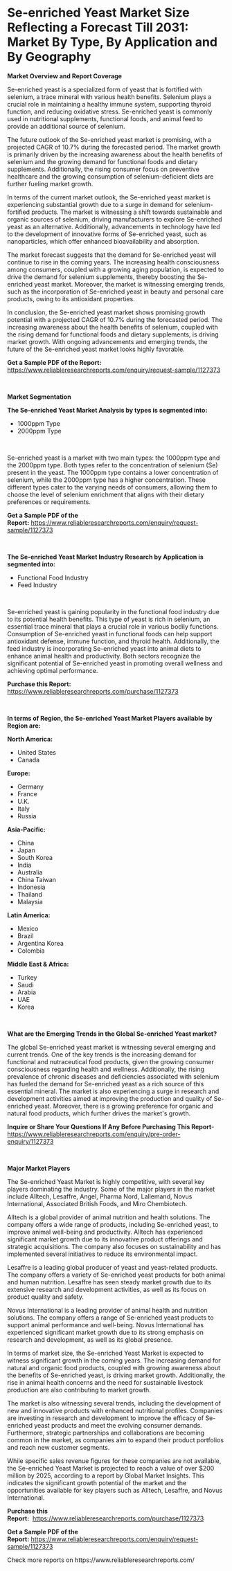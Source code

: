 <p><h1>Se-enriched Yeast Market Size Reflecting a Forecast Till 2031: Market By Type, By Application and By Geography</h1></p><p><strong>Market Overview and Report Coverage</strong></p>
<p><p>Se-enriched yeast is a specialized form of yeast that is fortified with selenium, a trace mineral with various health benefits. Selenium plays a crucial role in maintaining a healthy immune system, supporting thyroid function, and reducing oxidative stress. Se-enriched yeast is commonly used in nutritional supplements, functional foods, and animal feed to provide an additional source of selenium.</p><p>The future outlook of the Se-enriched yeast market is promising, with a projected CAGR of 10.7% during the forecasted period. The market growth is primarily driven by the increasing awareness about the health benefits of selenium and the growing demand for functional foods and dietary supplements. Additionally, the rising consumer focus on preventive healthcare and the growing consumption of selenium-deficient diets are further fueling market growth.</p><p>In terms of the current market outlook, the Se-enriched yeast market is experiencing substantial growth due to a surge in demand for selenium-fortified products. The market is witnessing a shift towards sustainable and organic sources of selenium, driving manufacturers to explore Se-enriched yeast as an alternative. Additionally, advancements in technology have led to the development of innovative forms of Se-enriched yeast, such as nanoparticles, which offer enhanced bioavailability and absorption.</p><p>The market forecast suggests that the demand for Se-enriched yeast will continue to rise in the coming years. The increasing health consciousness among consumers, coupled with a growing aging population, is expected to drive the demand for selenium supplements, thereby boosting the Se-enriched yeast market. Moreover, the market is witnessing emerging trends, such as the incorporation of Se-enriched yeast in beauty and personal care products, owing to its antioxidant properties.</p><p>In conclusion, the Se-enriched yeast market shows promising growth potential with a projected CAGR of 10.7% during the forecasted period. The increasing awareness about the health benefits of selenium, coupled with the rising demand for functional foods and dietary supplements, is driving market growth. With ongoing advancements and emerging trends, the future of the Se-enriched yeast market looks highly favorable.</p></p>
<p><strong>Get a Sample PDF of the Report:</strong> <a href="https://www.reliableresearchreports.com/enquiry/request-sample/1127373">https://www.reliableresearchreports.com/enquiry/request-sample/1127373</a></p>
<p>&nbsp;</p>
<p><strong>Market Segmentation</strong></p>
<p><strong>The Se-enriched Yeast Market Analysis by types is segmented into:</strong></p>
<p><ul><li>1000ppm Type</li><li>2000ppm Type</li></ul></p>
<p>&nbsp;</p>
<p><p>Se-enriched yeast is a market with two main types: the 1000ppm type and the 2000ppm type. Both types refer to the concentration of selenium (Se) present in the yeast. The 1000ppm type contains a lower concentration of selenium, while the 2000ppm type has a higher concentration. These different types cater to the varying needs of consumers, allowing them to choose the level of selenium enrichment that aligns with their dietary preferences or requirements.</p></p>
<p><strong>Get a Sample PDF of the Report:</strong>&nbsp;<a href="https://www.reliableresearchreports.com/enquiry/request-sample/1127373">https://www.reliableresearchreports.com/enquiry/request-sample/1127373</a></p>
<p>&nbsp;</p>
<p><strong>The Se-enriched Yeast Market Industry Research by Application is segmented into:</strong></p>
<p><ul><li>Functional Food Industry</li><li>Feed Industry</li></ul></p>
<p>&nbsp;</p>
<p><p>Se-enriched yeast is gaining popularity in the functional food industry due to its potential health benefits. This type of yeast is rich in selenium, an essential trace mineral that plays a crucial role in various bodily functions. Consumption of Se-enriched yeast in functional foods can help support antioxidant defense, immune function, and thyroid health. Additionally, the feed industry is incorporating Se-enriched yeast into animal diets to enhance animal health and productivity. Both sectors recognize the significant potential of Se-enriched yeast in promoting overall wellness and achieving optimal performance.</p></p>
<p><strong>Purchase this Report:</strong>&nbsp; <a href="https://www.reliableresearchreports.com/purchase/1127373">https://www.reliableresearchreports.com/purchase/1127373</a></p>
<p>&nbsp;</p>
<p><strong>In terms of Region, the Se-enriched Yeast Market Players available by Region are:</strong></p>
<p>
    <p> <strong> North America: </strong>
        <ul>
            <li>United States</li>
            <li>Canada</li>
        </ul>
        </p> 
    <p> <strong> Europe: </strong>
        <ul>
            <li>Germany</li>
            <li>France</li>
            <li>U.K.</li>
            <li>Italy</li>
            <li>Russia</li>
        </ul>
        </p> 
    <p> <strong> Asia-Pacific: </strong>
        <ul>
            <li>China</li>
            <li>Japan</li>
            <li>South Korea</li>
            <li>India</li>
            <li>Australia</li>
            <li>China Taiwan</li>
            <li>Indonesia</li>
            <li>Thailand</li>
            <li>Malaysia</li>
        </ul>
        </p> 
    <p> <strong> Latin America: </strong>
        <ul>
            <li>Mexico</li>
            <li>Brazil</li>
            <li>Argentina Korea</li>
            <li>Colombia</li>
        </ul>
        </p> 
    <p> <strong> Middle East & Africa: </strong>
        <ul>
            <li>Turkey</li>
            <li>Saudi</li>
            <li>Arabia</li>
            <li>UAE</li>
            <li>Korea</li>
        </ul>
    </p>
    </p>
<p>&nbsp;</p>
<p><strong>What are the Emerging Trends in the Global Se-enriched Yeast market?</strong></p>
<p><p>The global Se-enriched yeast market is witnessing several emerging and current trends. One of the key trends is the increasing demand for functional and nutraceutical food products, given the growing consumer consciousness regarding health and wellness. Additionally, the rising prevalence of chronic diseases and deficiencies associated with selenium has fueled the demand for Se-enriched yeast as a rich source of this essential mineral. The market is also experiencing a surge in research and development activities aimed at improving the production and quality of Se-enriched yeast. Moreover, there is a growing preference for organic and natural food products, which further drives the market's growth.</p></p>
<p><strong>Inquire or Share Your Questions If Any Before Purchasing This Report</strong>- <a href="https://www.reliableresearchreports.com/enquiry/pre-order-enquiry/1127373">https://www.reliableresearchreports.com/enquiry/pre-order-enquiry/1127373</a></p>
<p>&nbsp;</p>
<p><strong>Major Market Players</strong></p>
<p><p>The Se-enriched Yeast Market is highly competitive, with several key players dominating the industry. Some of the major players in the market include Alltech, Lesaffre, Angel, Pharma Nord, Lallemand, Novus International, Associated British Foods, and Miro Chembiotech.</p><p>Alltech is a global provider of animal nutrition and health solutions. The company offers a wide range of products, including Se-enriched yeast, to improve animal well-being and productivity. Alltech has experienced significant market growth due to its innovative product offerings and strategic acquisitions. The company also focuses on sustainability and has implemented several initiatives to reduce its environmental impact.</p><p>Lesaffre is a leading global producer of yeast and yeast-related products. The company offers a variety of Se-enriched yeast products for both animal and human nutrition. Lesaffre has seen steady market growth due to its extensive research and development activities, as well as its focus on product quality and safety.</p><p>Novus International is a leading provider of animal health and nutrition solutions. The company offers a range of Se-enriched yeast products to support animal performance and well-being. Novus International has experienced significant market growth due to its strong emphasis on research and development, as well as its global presence.</p><p>In terms of market size, the Se-enriched Yeast Market is expected to witness significant growth in the coming years. The increasing demand for natural and organic food products, coupled with growing awareness about the benefits of Se-enriched yeast, is driving market growth. Additionally, the rise in animal health concerns and the need for sustainable livestock production are also contributing to market growth.</p><p>The market is also witnessing several trends, including the development of new and innovative products with enhanced nutritional profiles. Companies are investing in research and development to improve the efficacy of Se-enriched yeast products and meet the evolving consumer demands. Furthermore, strategic partnerships and collaborations are becoming common in the market, as companies aim to expand their product portfolios and reach new customer segments.</p><p>While specific sales revenue figures for these companies are not available, the Se-enriched Yeast Market is projected to reach a value of over $200 million by 2025, according to a report by Global Market Insights. This indicates the significant growth potential of the market and the opportunities available for key players such as Alltech, Lesaffre, and Novus International.</p></p>
<p><strong>Purchase this Report:</strong>&nbsp;&nbsp;<a href="https://www.reliableresearchreports.com/purchase/1127373">https://www.reliableresearchreports.com/purchase/1127373</a></p>
<p></p>
<p><strong>Get a Sample PDF of the Report:</strong>&nbsp;<a href="https://www.reliableresearchreports.com/enquiry/request-sample/1127373">https://www.reliableresearchreports.com/enquiry/request-sample/1127373</a></p>
<p>Check more reports on https://www.reliableresearchreports.com/</p>